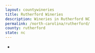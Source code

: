 ```yaml
---
layout: countywineries
title: Rutherford Wineries
description: Wineries in Rutherford NC
permalink: /north-carolina/rutherford/
county: rutherford
state: nc
---
```

-
